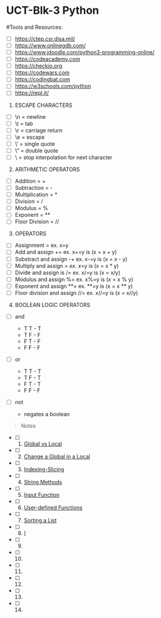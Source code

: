 # UCT-Blk-3 Python

#Tools and Resources: 

- [ ] https://ctep.csr.disa.mil/
- [ ] https://www.onlinegdb.com/
- [ ] https://www.jdoodle.com/python3-programming-online/
- [ ] https://codeacademy.com
- [ ] https://checkio.org
- [ ] https://codewars.com
- [ ] https://codingbat.com
- [ ] https://w3schools.com/python
- [ ] https://repl.it/

1. ESCAPE CHARACTERS

- [ ] \n = newline
- [ ] \t = tab
- [ ] \r = carriage return
- [ ] \e = escape
- [ ] \’ = single quote
- [ ] \” = double quote
- [ ] \ = stop interpolation for next character

2. ARITHMETIC OPERATORS

- [ ] Addition = +
- [ ] Subtraction = -
- [ ] Multiplication = *
- [ ] Division = /
- [ ] Modulus = %
- [ ] Exponent = **
- [ ] Floor Division = //

3. OPERATORS

- [ ] Assignment = ex. x=y
- [ ] Add and assign += ex. x+=y is (x = x + y)
- [ ] Substract and assign -+ ex. x-=y is (x = x - y)
- [ ] Multiply and assign *= ex. x*=y is (x = x * y)
- [ ] Divide and assign is /= ex. x/=y is (x = x/y)
- [ ] Modulus and assign %= ex. x%=y is (x = x % y)
- [ ] Exponent and assign **= ex. **=y is (x = x ** y)
- [ ] Floor division and assign //= ex. x//=y is (x = x//y)

4. BOOLEAN LOGIC OPERATORS

- [ ] and 
  - T T - T
  - T F - F
  - F T - F
  - F F - F

- [ ] or
  - T T - T
  - T F - T
  - F T - T
  - F F - F

- [ ] not
  - negates a boolean

>Notes

- [ ] 1. [Global vs Local](https://github.com/jarosales1029/UCT-Blk-3/blob/master/1.%20Global%20vs%20Local)
- [ ] 2. [Change a Global in a Local](https://github.com/jarosales1029/UCT-Blk-3/blob/master/2.%20Change%20a%20Global%20in%20a%20Local)
- [ ] 3. [Indexing-Slicing](https://github.com/jarosales1029/UCT-Blk-3/blob/master/3.%20Indexing-Slicing)
- [ ] 4. [String Methods](https://github.com/jarosales1029/UCT-Blk-3/blob/master/4.%20String%20Methods)
- [ ] 5. [Input Function](https://github.com/jarosales1029/UCT-Blk-3/blob/master/5.%20Input%20Function)
- [ ] 6. [User-defined Functions](https://github.com/jarosales1029/UCT-Blk-3/blob/master/6.%20User-defined%20Functions)
- [ ] 7. [Sorting a List](https://github.com/jarosales1029/UCT-Blk-3/blob/master/7.%20Sorting%20a%20List)
- [ ] 8. [
- [ ] 9.
- [ ] 10.
- [ ] 11.
- [ ] 12.
- [ ] 13.
- [ ] 14.
